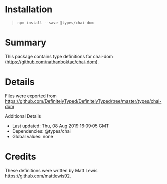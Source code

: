 # Installation
> `npm install --save @types/chai-dom`

# Summary
This package contains type definitions for chai-dom (https://github.com/nathanboktae/chai-dom).

# Details
Files were exported from https://github.com/DefinitelyTyped/DefinitelyTyped/tree/master/types/chai-dom

Additional Details
 * Last updated: Thu, 08 Aug 2019 16:09:05 GMT
 * Dependencies: @types/chai
 * Global values: none

# Credits
These definitions were written by Matt Lewis <https://github.com/mattlewis92>.
